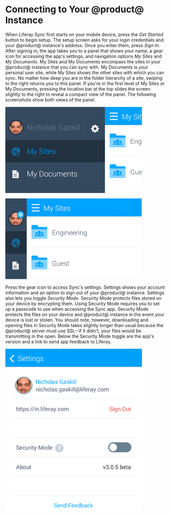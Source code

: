 # Connecting to Your @product@ Instance

When Liferay Sync first starts on your mobile device, press the *Get Started*
button to begin setup. The setup screen asks for your login credentials and your
@product@ instance's address. Once you enter them, press *Sign In*. After 
signing in, the app takes you to a panel that shows your name, a gear icon for 
accessing the app's settings, and navigation options *My Sites* and *My 
Documents*. My Sites and My Documents encompass the sites in your @product@ 
instance that you can sync with. My Documents is your personal user site, while 
My Sites shows the other sites with which you can sync. No matter how deep you 
are in the folder hierarchy of a site, swiping to the right returns you to this 
panel. If you're in the first level of My Sites or My Documents, pressing the 
location bar at the top slides the screen slightly to the right to reveal a 
compact view of the panel. The following screenshots show both views of the 
panel. 

![Figure 1: This panel lets you access the app's settings, as well as your sites and documents.](../../../../images/sync-mobile-panel.png)

![Figure 2: Tapping the title bar at the top of My Sites or My Documents opens the main Sync panel's compact view.](../../../../images/sync-mobile-panel-compact.png)

Press the gear icon to access Sync's settings. Settings shows your account
information and an option to sign out of your @product@ instance. Settings also 
lets you toggle *Security Mode*. Security Mode protects files stored on your 
device by encrypting them. Using Security Mode requires you to set up a passcode 
to use when accessing the Sync app. Security Mode protects the files on your 
device and @product@ instance in the event your device is lost or stolen. You 
should note, however, downloading and opening files in Security Mode takes 
slightly longer than usual because the @product@ server must use SSL--if it 
didn't, your files would be transmitting in the open. Below the Security Mode 
toggle are the app's version and a link to send app feedback to Liferay. 

![Figure 3: The Settings screen for the Sync app lets you sign out of your @product@ instance, enable Security Mode, view the app's version, and send feedback.](../../../../images/sync-mobile-settings.png)
